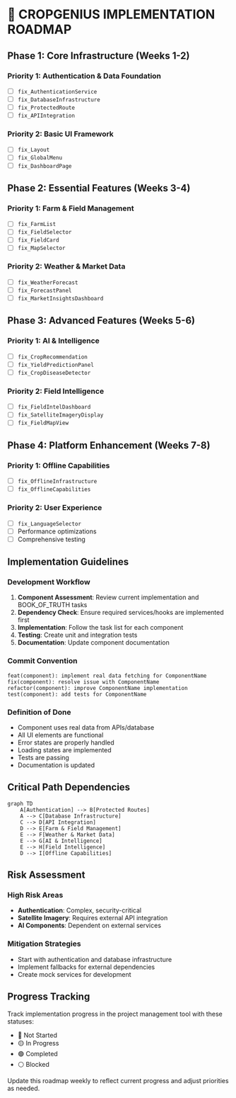 # 🚀 CROPGENIUS IMPLEMENTATION ROADMAP

## Phase 1: Core Infrastructure (Weeks 1-2)

### Priority 1: Authentication & Data Foundation
- [ ] `fix_AuthenticationService`
- [ ] `fix_DatabaseInfrastructure`
- [ ] `fix_ProtectedRoute`
- [ ] `fix_APIIntegration`

### Priority 2: Basic UI Framework
- [ ] `fix_Layout`
- [ ] `fix_GlobalMenu`
- [ ] `fix_DashboardPage`

## Phase 2: Essential Features (Weeks 3-4)

### Priority 1: Farm & Field Management
- [ ] `fix_FarmList`
- [ ] `fix_FieldSelector`
- [ ] `fix_FieldCard`
- [ ] `fix_MapSelector`

### Priority 2: Weather & Market Data
- [ ] `fix_WeatherForecast`
- [ ] `fix_ForecastPanel`
- [ ] `fix_MarketInsightsDashboard`

## Phase 3: Advanced Features (Weeks 5-6)

### Priority 1: AI & Intelligence
- [ ] `fix_CropRecommendation`
- [ ] `fix_YieldPredictionPanel`
- [ ] `fix_CropDiseaseDetector`

### Priority 2: Field Intelligence
- [ ] `fix_FieldIntelDashboard`
- [ ] `fix_SatelliteImageryDisplay`
- [ ] `fix_FieldMapView`

## Phase 4: Platform Enhancement (Weeks 7-8)

### Priority 1: Offline Capabilities
- [ ] `fix_OfflineInfrastructure`
- [ ] `fix_OfflineCapabilities`

### Priority 2: User Experience
- [ ] `fix_LanguageSelector`
- [ ] Performance optimizations
- [ ] Comprehensive testing

## Implementation Guidelines

### Development Workflow
1. **Component Assessment**: Review current implementation and BOOK_OF_TRUTH tasks
2. **Dependency Check**: Ensure required services/hooks are implemented first
3. **Implementation**: Follow the task list for each component
4. **Testing**: Create unit and integration tests
5. **Documentation**: Update component documentation

### Commit Convention
```
feat(component): implement real data fetching for ComponentName
fix(component): resolve issue with ComponentName
refactor(component): improve ComponentName implementation
test(component): add tests for ComponentName
```

### Definition of Done
- Component uses real data from APIs/database
- All UI elements are functional
- Error states are properly handled
- Loading states are implemented
- Tests are passing
- Documentation is updated

## Critical Path Dependencies

```mermaid
graph TD
    A[Authentication] --> B[Protected Routes]
    A --> C[Database Infrastructure]
    C --> D[API Integration]
    D --> E[Farm & Field Management]
    E --> F[Weather & Market Data]
    E --> G[AI & Intelligence]
    E --> H[Field Intelligence]
    D --> I[Offline Capabilities]
```

## Risk Assessment

### High Risk Areas
- **Authentication**: Complex, security-critical
- **Satellite Imagery**: Requires external API integration
- **AI Components**: Dependent on external services

### Mitigation Strategies
- Start with authentication and database infrastructure
- Implement fallbacks for external dependencies
- Create mock services for development

## Progress Tracking

Track implementation progress in the project management tool with these statuses:
- 🔴 Not Started
- 🟡 In Progress
- 🟢 Completed
- ⚪ Blocked

Update this roadmap weekly to reflect current progress and adjust priorities as needed.